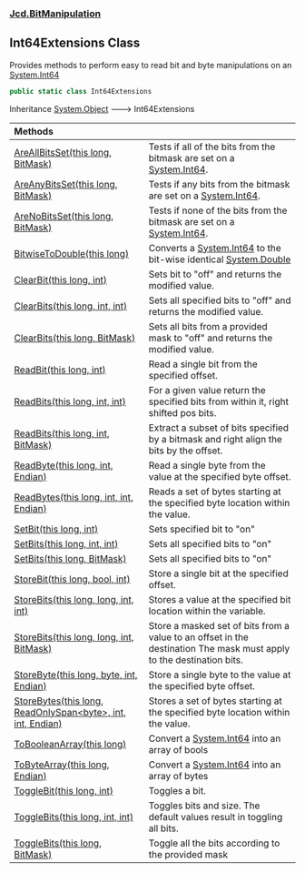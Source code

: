 ### [Jcd.BitManipulation](Jcd.BitManipulation.md 'Jcd.BitManipulation')

## Int64Extensions Class

Provides methods to perform easy to read bit and byte manipulations on
an [System.Int64](https://docs.microsoft.com/en-us/dotnet/api/System.Int64 'System.Int64')

```csharp
public static class Int64Extensions
```

Inheritance [System.Object](https://docs.microsoft.com/en-us/dotnet/api/System.Object 'System.Object') &#129106;
Int64Extensions

| Methods                                                                                                                                                                                                                                                                                                                    |                                                                                                                                                                                                                         |
|:---------------------------------------------------------------------------------------------------------------------------------------------------------------------------------------------------------------------------------------------------------------------------------------------------------------------------|:------------------------------------------------------------------------------------------------------------------------------------------------------------------------------------------------------------------------|
| [AreAllBitsSet(this long, BitMask)](Jcd.BitManipulation.Int64Extensions.AreAllBitsSet(thislong,Jcd.BitManipulation.BitMask).md 'Jcd.BitManipulation.Int64Extensions.AreAllBitsSet(this long, Jcd.BitManipulation.BitMask)')                                                                                                | Tests if all of the bits from the bitmask are set on a [System.Int64](https://docs.microsoft.com/en-us/dotnet/api/System.Int64 'System.Int64').                                                                         |
| [AreAnyBitsSet(this long, BitMask)](Jcd.BitManipulation.Int64Extensions.AreAnyBitsSet(thislong,Jcd.BitManipulation.BitMask).md 'Jcd.BitManipulation.Int64Extensions.AreAnyBitsSet(this long, Jcd.BitManipulation.BitMask)')                                                                                                | Tests if any bits from the bitmask are set on a [System.Int64](https://docs.microsoft.com/en-us/dotnet/api/System.Int64 'System.Int64').                                                                                |
| [AreNoBitsSet(this long, BitMask)](Jcd.BitManipulation.Int64Extensions.AreNoBitsSet(thislong,Jcd.BitManipulation.BitMask).md 'Jcd.BitManipulation.Int64Extensions.AreNoBitsSet(this long, Jcd.BitManipulation.BitMask)')                                                                                                   | Tests if none of the bits from the bitmask are set on a [System.Int64](https://docs.microsoft.com/en-us/dotnet/api/System.Int64 'System.Int64').                                                                        |
| [BitwiseToDouble(this long)](Jcd.BitManipulation.Int64Extensions.BitwiseToDouble(thislong).md 'Jcd.BitManipulation.Int64Extensions.BitwiseToDouble(this long)')                                                                                                                                                            | Converts a [System.Int64](https://docs.microsoft.com/en-us/dotnet/api/System.Int64 'System.Int64') to the bit-wise identical [System.Double](https://docs.microsoft.com/en-us/dotnet/api/System.Double 'System.Double') |
| [ClearBit(this long, int)](Jcd.BitManipulation.Int64Extensions.ClearBit(thislong,int).md 'Jcd.BitManipulation.Int64Extensions.ClearBit(this long, int)')                                                                                                                                                                   | Sets bit to "off" and returns the modified value.                                                                                                                                                                       |
| [ClearBits(this long, int, int)](Jcd.BitManipulation.Int64Extensions.ClearBits(thislong,int,int).md 'Jcd.BitManipulation.Int64Extensions.ClearBits(this long, int, int)')                                                                                                                                                  | Sets all specified bits to "off" and returns the modified value.                                                                                                                                                        |
| [ClearBits(this long, BitMask)](Jcd.BitManipulation.Int64Extensions.ClearBits(thislong,Jcd.BitManipulation.BitMask).md 'Jcd.BitManipulation.Int64Extensions.ClearBits(this long, Jcd.BitManipulation.BitMask)')                                                                                                            | Sets all bits from a provided mask to "off" and returns the modified value.                                                                                                                                             |
| [ReadBit(this long, int)](Jcd.BitManipulation.Int64Extensions.ReadBit(thislong,int).md 'Jcd.BitManipulation.Int64Extensions.ReadBit(this long, int)')                                                                                                                                                                      | Read a single bit from the specified offset.                                                                                                                                                                            |
| [ReadBits(this long, int, int)](Jcd.BitManipulation.Int64Extensions.ReadBits(thislong,int,int).md 'Jcd.BitManipulation.Int64Extensions.ReadBits(this long, int, int)')                                                                                                                                                     | For a given value return the specified bits from within it, right shifted pos bits.                                                                                                                                     |
| [ReadBits(this long, int, BitMask)](Jcd.BitManipulation.Int64Extensions.ReadBits(thislong,int,Jcd.BitManipulation.BitMask).md 'Jcd.BitManipulation.Int64Extensions.ReadBits(this long, int, Jcd.BitManipulation.BitMask)')                                                                                                 | Extract a subset of bits specified by a bitmask and right align the bits by the offset.                                                                                                                                 |
| [ReadByte(this long, int, Endian)](Jcd.BitManipulation.Int64Extensions.ReadByte(thislong,int,Jcd.BitManipulation.Endian).md 'Jcd.BitManipulation.Int64Extensions.ReadByte(this long, int, Jcd.BitManipulation.Endian)')                                                                                                    | Read a single byte from the value at the specified byte offset.                                                                                                                                                         |
| [ReadBytes(this long, int, int, Endian)](Jcd.BitManipulation.Int64Extensions.ReadBytes(thislong,int,int,Jcd.BitManipulation.Endian).md 'Jcd.BitManipulation.Int64Extensions.ReadBytes(this long, int, int, Jcd.BitManipulation.Endian)')                                                                                   | Reads a set of bytes starting at the specified byte location within the value.                                                                                                                                          |
| [SetBit(this long, int)](Jcd.BitManipulation.Int64Extensions.SetBit(thislong,int).md 'Jcd.BitManipulation.Int64Extensions.SetBit(this long, int)')                                                                                                                                                                         | Sets specified bit to "on"                                                                                                                                                                                              |
| [SetBits(this long, int, int)](Jcd.BitManipulation.Int64Extensions.SetBits(thislong,int,int).md 'Jcd.BitManipulation.Int64Extensions.SetBits(this long, int, int)')                                                                                                                                                        | Sets all specified bits to "on"                                                                                                                                                                                         |
| [SetBits(this long, BitMask)](Jcd.BitManipulation.Int64Extensions.SetBits(thislong,Jcd.BitManipulation.BitMask).md 'Jcd.BitManipulation.Int64Extensions.SetBits(this long, Jcd.BitManipulation.BitMask)')                                                                                                                  | Sets all specified bits to "on"                                                                                                                                                                                         |
| [StoreBit(this long, bool, int)](Jcd.BitManipulation.Int64Extensions.StoreBit(thislong,bool,int).md 'Jcd.BitManipulation.Int64Extensions.StoreBit(this long, bool, int)')                                                                                                                                                  | Store a single bit at the specified offset.                                                                                                                                                                             |
| [StoreBits(this long, long, int, int)](Jcd.BitManipulation.Int64Extensions.StoreBits(thislong,long,int,int).md 'Jcd.BitManipulation.Int64Extensions.StoreBits(this long, long, int, int)')                                                                                                                                 | Stores a value at the specified bit location within the variable.                                                                                                                                                       |
| [StoreBits(this long, long, int, BitMask)](Jcd.BitManipulation.Int64Extensions.StoreBits(thislong,long,int,Jcd.BitManipulation.BitMask).md 'Jcd.BitManipulation.Int64Extensions.StoreBits(this long, long, int, Jcd.BitManipulation.BitMask)')                                                                             | Store a masked set of bits from a value to an offset in the destination The mask must apply to the destination bits.                                                                                                |
| [StoreByte(this long, byte, int, Endian)](Jcd.BitManipulation.Int64Extensions.StoreByte(thislong,byte,int,Jcd.BitManipulation.Endian).md 'Jcd.BitManipulation.Int64Extensions.StoreByte(this long, byte, int, Jcd.BitManipulation.Endian)')                                                                                | Store a single byte to the value at the specified byte offset.                                                                                                                                                          |
| [StoreBytes(this long, ReadOnlySpan&lt;byte&gt;, int, int, Endian)](Jcd.BitManipulation.Int64Extensions.StoreBytes(thislong,System.ReadOnlySpan_byte_,int,int,Jcd.BitManipulation.Endian).md 'Jcd.BitManipulation.Int64Extensions.StoreBytes(this long, System.ReadOnlySpan<byte>, int, int, Jcd.BitManipulation.Endian)') | Stores a set of bytes starting at the specified byte location within the value.                                                                                                                                         |
| [ToBooleanArray(this long)](Jcd.BitManipulation.Int64Extensions.ToBooleanArray(thislong).md 'Jcd.BitManipulation.Int64Extensions.ToBooleanArray(this long)')                                                                                                                                                               | Convert a [System.Int64](https://docs.microsoft.com/en-us/dotnet/api/System.Int64 'System.Int64') into an array of bools                                                                                                |
| [ToByteArray(this long, Endian)](Jcd.BitManipulation.Int64Extensions.ToByteArray(thislong,Jcd.BitManipulation.Endian).md 'Jcd.BitManipulation.Int64Extensions.ToByteArray(this long, Jcd.BitManipulation.Endian)')                                                                                                         | Convert a [System.Int64](https://docs.microsoft.com/en-us/dotnet/api/System.Int64 'System.Int64') into an array of bytes                                                                                                |
| [ToggleBit(this long, int)](Jcd.BitManipulation.Int64Extensions.ToggleBit(thislong,int).md 'Jcd.BitManipulation.Int64Extensions.ToggleBit(this long, int)')                                                                                                                                                                | Toggles a bit.                                                                                                                                                                                                          |
| [ToggleBits(this long, int, int)](Jcd.BitManipulation.Int64Extensions.ToggleBits(thislong,int,int).md 'Jcd.BitManipulation.Int64Extensions.ToggleBits(this long, int, int)')                                                                                                                                               | Toggles bits and size. The default values result in toggling all bits.                                                                                                                                              |
| [ToggleBits(this long, BitMask)](Jcd.BitManipulation.Int64Extensions.ToggleBits(thislong,Jcd.BitManipulation.BitMask).md 'Jcd.BitManipulation.Int64Extensions.ToggleBits(this long, Jcd.BitManipulation.BitMask)')                                                                                                         | Toggle all the bits according to the provided mask                                                                                                                                                                      |
